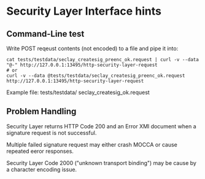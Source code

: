 # Security Layer Interface hints

##  Command-Line test

Write POST reqeust contents (not encoded) to a file and pipe it into:

    cat tests/testdata/seclay_createsig_preenc_ok.request | curl -v --data "@-" http://127.0.0.1:13495/http-security-layer-request  
    # or
    curl -v --data @tests/testdata/seclay_createsig_preenc_ok.request http://127.0.0.1:13495/http-security-layer-request



Example file: tests/testdata/ seclay_createsig_ok.request


## Problem Handling

Security Layer returns HTTP Code 200 and an Error XMl document when a signature request is not successful.

Multiple failed signature request may either crash MOCCA or cause repeated eeror responses.

Security Layer Code 2000 ("unknown transport binding") may be cause by a character encoding issue.

